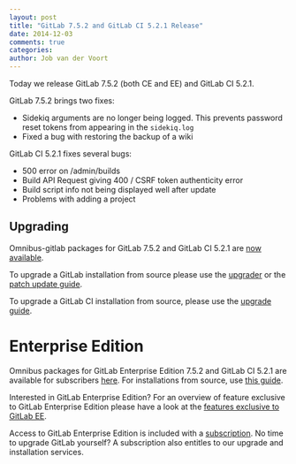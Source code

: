 ```yaml
---
layout: post
title: "GitLab 7.5.2 and GitLab CI 5.2.1 Release"
date: 2014-12-03
comments: true
categories:
author: Job van der Voort
---
```


Today we release GitLab 7.5.2 (both CE and EE) and GitLab CI 5.2.1.

GitLab 7.5.2 brings two fixes:

- Sidekiq arguments are no longer being logged. This prevents password reset tokens from appearing in the `sidekiq.log`
- Fixed a bug with restoring the backup of a wiki

GitLab CI 5.2.1 fixes several bugs:

- 500 error on /admin/builds
- Build API Request giving 400 / CSRF token authenticity error
- Build script info not being displayed well after update
- Problems with adding a project

<!-- more -->

## Upgrading

Omnibus-gitlab packages for GitLab 7.5.2 and GitLab CI 5.2.1 are [now available](https://about.gitlab.com/downloads/).

To upgrade a GitLab installation from source please use the
[upgrader](http://doc.gitlab.com/ce/update/upgrader.html) or the [patch update
guide](http://doc.gitlab.com/ce/update/patch_versions.html).

To upgrade a GitLab CI installation from source, please use the [upgrade guide](https://gitlab.com/gitlab-org/gitlab-ci/blob/master/doc/update/patch_versions.md).

# Enterprise Edition

Omnibus packages for GitLab Enterprise Edition 7.5.2 and GitLab CI 5.2.1 are available for subscribers [here](https://gitlab.com/subscribers/gitlab-ee/blob/master/doc/install/packages.md). For installations from source, use [this guide](https://gitlab.com/subscribers/gitlab-ee/blob/master/doc/update/patch_versions.md).

Interested in GitLab Enterprise Edition?
For an overview of feature exclusive to GitLab Enterprise Edition please have a look at the [features exclusive to GitLab EE](http://about.gitlab.com/features/#enterprise).

Access to GitLab Enterprise Edition is included with a [subscription](http://www.gitlab.com/subscription/).
No time to upgrade GitLab yourself?
A subscription also entitles to our upgrade and installation services.
